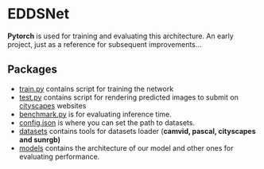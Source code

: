 # EDDSNet

**Pytorch** is used for training and evaluating this architecture. An early project, just as a reference for subsequent improvements...

## Packages
* [train.py](train.py) contains script for training the network
* [test.py](test.py) contains script for rendering predicted images to submit on [cityscapes](https://www.cityscapes-dataset.com/)  websites
* [benchmark.py](benchmark.py) is for evaluating inference time.
* [config.json](config.json) is where you can set the path to datasets.
* [datasets](datasets) contains tools for datasets loader (**camvid, pascal, cityscapes and sunrgb)**
* [models](models) contains the architecture of our model and other ones for evaluating performance.

